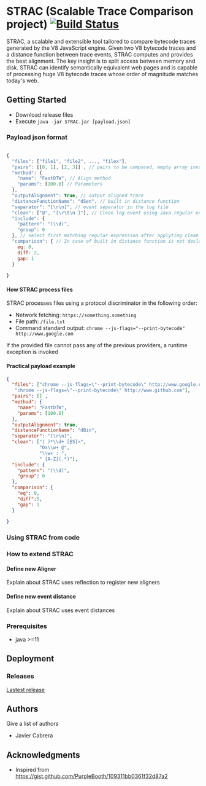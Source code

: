 # STRAC (Scalable Trace Comparison project) [![Build Status](https://travis-ci.org/Jacarte/STRAC.svg?branch=master)](https://travis-ci.org/Jacarte/STRAC)

STRAC, a scalable and extensible tool tailored to compare bytecode traces generated by the V8 JavaScript engine. Given two V8 bytecode traces and a distance function between trace events, STRAC computes and provides the best alignment. The key insight is to split access between memory and disk. STRAC can identify semantically equivalent web pages and is capable of processing huge V8 bytecode traces whose order of magnitude matches today's web.


## Getting Started
- Download release files
- Execute  ```java -jar STRAC.jar [payload.json]```

### Payload json format


```javascript
    
{
  "files": ["file1", "file2", ..., "filex"],
  "pairs": [[0, 1], [2, 3]] , // pairs to be compared, empty array invoke pairwise comparisson in all possible combinations
  "method": {
    "name": "FastDTW", // Align method
    "params": [100.0] // Parameters
  },
  "outputAlignment": true, // output aligned trace
  "distanceFunctionName": "dSen", // built in distance function
  "separator": "[\r\n]", // event separator in the log file
  "clean": ["@", "[\r\t\n ]"], // Clean log event using Java regular expressions pressent in the array
  "include": {
    "pattern": "(\\d)",
    "group": 0
  }, // select first matching regular expression after applyting clean filters
  "comparison": { // In case of built in distance function is not declared, STRAC will use a function based on this three parameters 
    eq: 0,
    diff: 2,
    gap: 1
  }
  
}

```

#### How STRAC process files

STRAC processes files using a protocol discriminator in the following order:
- Network fetching: ```https://something.something```
- File path: ```/file.txt```
- Command standard output: ```chrome --js-flags="--print-bytecode" http://www.google.com```

If the provided file cannot pass any of the previous providers, a runtime exception is invoked

#### Practical payload example

```json
{
  "files": ["chrome --js-flags=\"--print-bytecode\" http://www.google.com",
   "chrome --js-flags=\"--print-bytecode\" http://www.github.com"],
  "pairs": [] , 
  "method": {
    "name": "FastDTW",
    "params": [100.0] 
  },
  "outputAlignment": true,
  "distanceFunctionName": "dBin",
  "separator": "[\r\n]",
  "clean": ["( )*\\d+ [ES]>",
            "0x\\w+ @",
            "\\w+ : ",
            " [A-Z](.*)"], 
  "include": {
    "pattern": "(\\d)",
    "group": 0
  },
  "comparison": { 
    "eq": 0,
    "diff":5,
    "gap": 1
  }
  
}
```



### Using STRAC from code

### How to extend STRAC

#### Define new Aligner

Explain about STRAC uses reflection to register new aligners

#### Define new event distance

Explain about STRAC uses event distances



### Prerequisites

- java >=11

## Deployment

### Releases

[Lastest release](https://github.com/Jacarte/STRAC/releases/tag/0.11)

## Authors

Give a list of authors

* Javier Cabrera

## Acknowledgments

* Inspired from <https://gist.github.com/PurpleBooth/109311bb0361f32d87a2>

